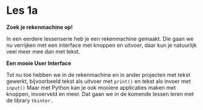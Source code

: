 # Les 1a

**Zoek je rekenmachine op!**

In een eerdere lessenserie heb je een rekenmachine gemaakt. Die gaan we nu verrijken met een interface met knoppen en uitvoer, daar kun je natuurlijk veel meer mee dan met tekst.

**Een mooie User Interface**

Tot nu toe hebben we in de rekenmachine en in ander projecten met tekst gewerkt, bijvoorbeeld tekst als uitvoer met `print()` en tekst als invoer met `input()` Maar met Python kan je ook mooiere applicaties maken met knoppen, invoerveld en meer. Dat gaan we in de komende lessen leren met de library `tkinter.`





